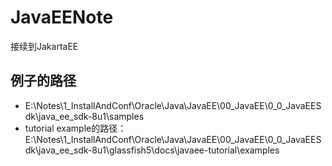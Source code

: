 # JavaEENote
接续到JakartaEE
## 例子的路径
   * E:\Notes\1_InstallAndConf\Oracle\Java\JavaEE\00_JavaEE\0_0_JavaEESdk\java_ee_sdk-8u1\samples<br>
   * tutorial example的路径：E:\Notes\1_InstallAndConf\Oracle\Java\JavaEE\00_JavaEE\0_0_JavaEESdk\java_ee_sdk-8u1\glassfish5\docs\javaee-tutorial\examples<br>
